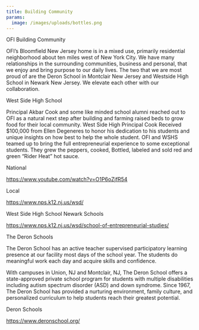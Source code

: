 ```yaml
---
title: Building Community
params:
  image: /images/uploads/bottles.png
---
```

OFI Building Community



OFI’s Bloomfield New Jersey home is in a mixed use, primarily residential neighborhood about ten miles west of New York City. We have many relationships in the surrounding communities, business and personal, that we enjoy and bring purpose to our daily lives. The two that we are most proud of are the Deron School in Montclair New Jersey and Westside High School in Newark New Jersey. We elevate each other with our collaboration.



West Side High School



Principal Akbar Cook and some like minded school alumni reached out to OFI as a natural next step after building and farming raised beds to grow food for their local community. West Side High Principal Cook Received $100,000 from Ellen Degeneres to honor his dedication to his students and unique insights on how best to help the whole student. OFI and WSHS teamed up to bring the full entrepreneurial experience to some exceptional students. They grew the peppers, cooked, Bottled, labeled and sold red and green “Rider Heat” hot sauce.



National

https://www.youtube.com/watch?v=O1P6oZjfR54



Local

https://www.nps.k12.nj.us/wsd/



West Side High School Newark Schools

https://www.nps.k12.nj.us/wsd/school-of-entrepreneurial-studies/



The Deron Schools



The Deron School has an active teacher supervised participatory learning presence at our facility most days of the school year. The students do meaningful work each day and acquire skills and confidence. 

With campuses in Union, NJ and Montclair, NJ, The Deron School offers a state-approved private school program for students with multiple disabilities including autism spectrum disorder (ASD) and down syndrome. Since 1967, The Deron School has provided a nurturing environment, family culture, and personalized curriculum to help students reach their greatest potential.



Deron Schools

https://www.deronschool.org/
